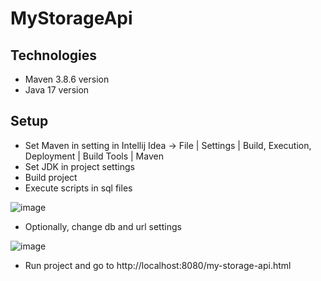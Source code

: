 # MyStorageApi

## Technologies
* Maven 3.8.6 version
* Java 17 version

## Setup
* Set Maven in setting in Intellij Idea -> File | Settings | Build, Execution, Deployment | Build Tools | Maven
* Set JDK in project settings
* Build project
* Execute scripts in sql files

![image](https://user-images.githubusercontent.com/60696068/201762497-297ffa95-17d0-487d-8ef1-6a0a8467158b.png)

* Optionally, change db and url settings

![image](https://user-images.githubusercontent.com/60696068/201762848-3911154e-3aa8-47cb-bc8d-bbb7d838b8bb.png)

* Run project and go to http://localhost:8080/my-storage-api.html
